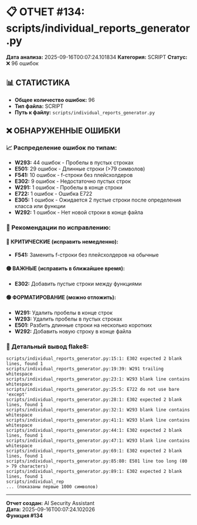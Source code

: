 # 📋 ОТЧЕТ #134: scripts/individual_reports_generator.py

**Дата анализа:** 2025-09-16T00:07:24.101834
**Категория:** SCRIPT
**Статус:** ❌ 96 ошибок

## 📊 СТАТИСТИКА

- **Общее количество ошибок:** 96
- **Тип файла:** SCRIPT
- **Путь к файлу:** `scripts/individual_reports_generator.py`

## ❌ ОБНАРУЖЕННЫЕ ОШИБКИ

### 📈 Распределение ошибок по типам:

- **W293:** 44 ошибок - Пробелы в пустых строках
- **E501:** 29 ошибок - Длинные строки (>79 символов)
- **F541:** 10 ошибок - f-строки без плейсхолдеров
- **E302:** 9 ошибок - Недостаточно пустых строк
- **W291:** 1 ошибок - Пробелы в конце строки
- **E722:** 1 ошибок - Ошибка E722
- **E305:** 1 ошибок - Ожидается 2 пустые строки после определения класса или функции
- **W292:** 1 ошибок - Нет новой строки в конце файла

### 🎯 Рекомендации по исправлению:

#### 🔴 КРИТИЧЕСКИЕ (исправить немедленно):
- **F541:** Заменить f-строки без плейсхолдеров на обычные

#### 🟡 ВАЖНЫЕ (исправить в ближайшее время):
- **E302:** Добавить пустые строки между функциями

#### 🟢 ФОРМАТИРОВАНИЕ (можно отложить):
- **W291:** Удалить пробелы в конце строк
- **W293:** Удалить пробелы в пустых строках
- **E501:** Разбить длинные строки на несколько коротких
- **W292:** Добавить новую строку в конце файла

### 📝 Детальный вывод flake8:

```
scripts/individual_reports_generator.py:15:1: E302 expected 2 blank lines, found 1
scripts/individual_reports_generator.py:19:39: W291 trailing whitespace
scripts/individual_reports_generator.py:23:1: W293 blank line contains whitespace
scripts/individual_reports_generator.py:25:5: E722 do not use bare 'except'
scripts/individual_reports_generator.py:28:1: E302 expected 2 blank lines, found 1
scripts/individual_reports_generator.py:32:1: W293 blank line contains whitespace
scripts/individual_reports_generator.py:41:1: W293 blank line contains whitespace
scripts/individual_reports_generator.py:44:1: E302 expected 2 blank lines, found 1
scripts/individual_reports_generator.py:47:1: W293 blank line contains whitespace
scripts/individual_reports_generator.py:69:1: E302 expected 2 blank lines, found 1
scripts/individual_reports_generator.py:85:80: E501 line too long (80 > 79 characters)
scripts/individual_reports_generator.py:89:1: E302 expected 2 blank lines, found 1
scripts/individual_rep
... (показаны первые 1000 символов)
```

---
**Отчет создан:** AI Security Assistant  
**Дата:** 2025-09-16T00:07:24.102026  
**Функция #134**
